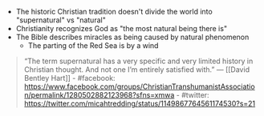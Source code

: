 - The historic Christian tradition doesn't divide the world into "supernatural" vs "natural"
- Christianity recognizes God as "the most natural being there is"
- The Bible describes miracles as being caused by natural phenomenon
    - The parting of the Red Sea is by a wind

> “The term supernatural has a very specific and very limited history in Christian thought. And not one I’m entirely satisfied with.”
> — [[David Bentley Hart]]
	- #facebook: https://www.facebook.com/groups/ChristianTranshumanistAssociation/permalink/1280502882123968?sfns=xmwa
	- #twitter: https://twitter.com/micahtredding/status/1149867764561174530?s=21
